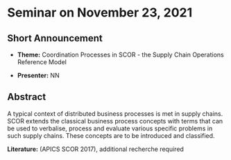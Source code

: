 # Seminar on November 23, 2021

## Short Announcement

* __Theme:__ Coordination Processes in SCOR - the Supply Chain Operations
  Reference Model

* __Presenter:__ NN

## Abstract

A typical context of distributed business processes is met in supply chains.
SCOR extends the classical business process concepts with terms that can be
used to verbalise, process and evaluate various specific problems in such
supply chains.  These concepts are to be introduced and classified.

__Literature:__ (APICS SCOR 2017), additional recherche required

